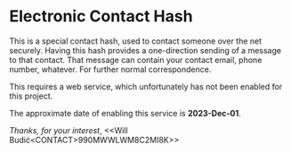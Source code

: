 # Electronic Contact Hash

   This is a special contact hash, used to contact someone over the net securely.
   Having this hash provides a one-direction sending of a message to that contact.
   That message can contain your contact email, phone number, whatever.
   For further normal correspondence.

   This requires a web service, which unfortunately has not been enabled for this project.

   The approximate date of enabling this service is **2023-Dec-01**.

   *Thanks, for your interest*,
   \<\<Will Budić\<CONTACT\>990MWWLWM8C2MI8K\>\>
